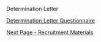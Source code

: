 Determination Letter

<a href="https://lhncbc.github.io/questionnaire-viewer/?q=https://raw.githubusercontent.com/jdtopping/sIRB/master/input/resources/questionnaire/sirb-determination-questionnaire.json">Determination Letter Questionnaire</a> 

		
[Next Page - Recruitment Materials](RecruitmentMaterials.html)